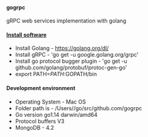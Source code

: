 #### gogrpc
gRPC web services implementation with golang

#### [Install software](https://grpc.io/docs/quickstart/go/)
- Install Golang - https://golang.org/dl/
- Install gRPC - 'go get -u google.golang.org/grpc'
- Install go protocol bugger plugin - 'go get -u github.com/golang/protobuf/protoc-gen-go'
- export PATH=$PATH:$GOPATH/bin

#### Development environment
- Operating System - Mac OS
- Folder path is - /Users/<alias>/go/src/github.com/gogrpc
- Go version go1.14 darwin/amd64
- Protocol buffers V3 
- MongoDB - 4.2

